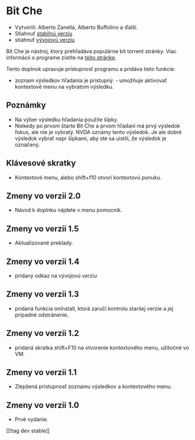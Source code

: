 # Bit Che #
*	 Vytvorili: Alberto Zanella, Alberto Buffolino a ďalší.
*	 Stiahnuť [stabilnú verziu][1]
*	 stiahnuť [vývojovú verziu][3]

Bit Che je nástroj, ktorý prehľadáva populárne bit torrent stránky. Viac
informácii o programe zistíte na [tejto stránke][2].

Tento doplnok upravuje prístupnosť programu a pridáva tieto funkcie:

- zoznam výsledkov hľadania je prístupný.  - umožňuje aktivovať kontextové
menu na vybratom výsledku.


## Poznámky ##
*	 Na výber výsledku hľadania použite šípky.
*	 Niekedy po prvom štarte Bit Che a prvom hľadaní má prvý výsledok fokus,
   ale nie je vybratý. NVDA oznámy tento výsledok. Je ale dobré výsledok
   vybrať napr šípkami, aby ste sa uistili, že výsledok je označený.


## Klávesové skratky ##
*	Kontextové menu, alebo shift+f10 otvorí kontextovú ponuku.


## Zmeny vo verzii 2.0 ##
* Návod k doplnku nájdete v menu pomocník.

## Zmeny vo verzii 1.5 ##
* Aktualizované preklady.

## Zmeny vo verzii 1.4 ##
*	 pridaný odkaz na vývojovú verziu

## Zmeny vo verzii 1.3 ##
*	 pridaná funkcia onInstall, ktorá zaručí kontrolu staršej verzie a jej
   prípadné odstránenie.

## Zmeny vo verzii 1.2 ##
*	 pridaná skratka shift+F10 na otvorenie kontextového menu, užitočné vo VM.

## Zmeny vo verzii 1.1 ##
*	 Zlepšená pristupnosť zoznamu výsledkov a kontextového menu.

## Zmeny vo verzii 1.0 ##
*	 Prvé vydanie.

[[!tag dev stable]]

[1]: http://addons.nvda-project.org/files/get.php?file=bc

[2]: http://www.convivea.com

[3]: http://addons.nvda-project.org/files/get.php?file=bc-dev
